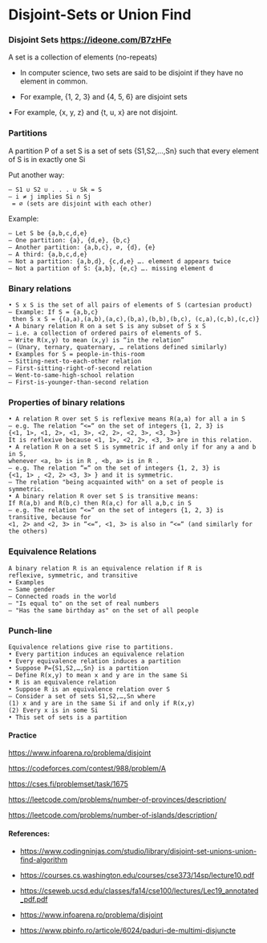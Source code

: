 # Disjoint-Sets or Union Find

### Disjoint Sets https://ideone.com/B7zHFe

A set is a collection of elements (no-repeats) 

* In computer science, two sets are said to be disjoint if they have
no element in common. 

* For example, {1, 2, 3} and {4, 5, 6} are disjoint sets

• For example, {x, y, z} and {t, u, x} are not disjoint.

### Partitions

A partition P of a set S is a set of sets {S1,S2,…,Sn} such that
every element of S is in exactly one Si 

Put another way:
```
– S1 ∪ S2 ∪ . . . ∪ Sk = S
– i ≠ j implies Si ∩ Sj
 = ∅ (sets are disjoint with each other)
```
Example:
```
– Let S be {a,b,c,d,e}
– One partition: {a}, {d,e}, {b,c}
– Another partition: {a,b,c}, ∅, {d}, {e}
– A third: {a,b,c,d,e}
– Not a partition: {a,b,d}, {c,d,e} …. element d appears twice
– Not a partition of S: {a,b}, {e,c} …. missing element d
```

### Binary relations

```
• S x S is the set of all pairs of elements of S (cartesian product)
– Example: If S = {a,b,c}
 then S x S = {(a,a),(a,b),(a,c),(b,a),(b,b),(b,c), (c,a),(c,b),(c,c)}
• A binary relation R on a set S is any subset of S x S
– i.e. a collection of ordered pairs of elements of S.
– Write R(x,y) to mean (x,y) is “in the relation”
– (Unary, ternary, quaternary, … relations defined similarly)
• Examples for S = people-in-this-room
– Sitting-next-to-each-other relation
– First-sitting-right-of-second relation
– Went-to-same-high-school relation
– First-is-younger-than-second relation 
```

### Properties of binary relations

```
• A relation R over set S is reflexive means R(a,a) for all a in S
– e.g. The relation “<=“ on the set of integers {1, 2, 3} is
{<1, 1>, <1, 2>, <1, 3>, <2, 2>, <2, 3>, <3, 3>}
It is reflexive because <1, 1>, <2, 2>, <3, 3> are in this relation.
• A relation R on a set S is symmetric if and only if for any a and b in S,
whenever <a, b> is in R , <b, a> is in R .
– e.g. The relation “=“ on the set of integers {1, 2, 3} is
{<1, 1> , <2, 2> <3, 3> } and it is symmetric.
– The relation "being acquainted with" on a set of people is symmetric.
• A binary relation R over set S is transitive means:
If R(a,b) and R(b,c) then R(a,c) for all a,b,c in S
– e.g. The relation “<=“ on the set of integers {1, 2, 3} is transitive, because for
<1, 2> and <2, 3> in “<=“, <1, 3> is also in “<=“ (and similarly for the others)
```

### Equivalence Relations
```
A binary relation R is an equivalence relation if R is
reflexive, symmetric, and transitive
• Examples
– Same gender
– Connected roads in the world
– "Is equal to" on the set of real numbers
– "Has the same birthday as" on the set of all people 
```

### Punch-line

```
Equivalence relations give rise to partitions.
• Every partition induces an equivalence relation
• Every equivalence relation induces a partition
• Suppose P={S1,S2,…,Sn} is a partition
– Define R(x,y) to mean x and y are in the same Si
• R is an equivalence relation
• Suppose R is an equivalence relation over S
– Consider a set of sets S1,S2,…,Sn where
(1) x and y are in the same Si if and only if R(x,y)
(2) Every x is in some Si
• This set of sets is a partition
```

#### Practice

https://www.infoarena.ro/problema/disjoint

https://codeforces.com/contest/988/problem/A

https://cses.fi/problemset/task/1675

https://leetcode.com/problems/number-of-provinces/description/

https://leetcode.com/problems/number-of-islands/description/

#### References:

* https://www.codingninjas.com/studio/library/disjoint-set-unions-union-find-algorithm

* https://courses.cs.washington.edu/courses/cse373/14sp/lecture10.pdf

* https://cseweb.ucsd.edu/classes/fa14/cse100/lectures/Lec19_annotated_pdf.pdf

* https://www.infoarena.ro/problema/disjoint

* https://www.pbinfo.ro/articole/6024/paduri-de-multimi-disjuncte
